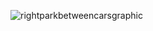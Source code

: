 ![rightparkbetweencarsgraphic](https://user-images.githubusercontent.com/57869913/130614633-d7a09b9b-299a-4223-bff4-ab6750526d61.gif)
